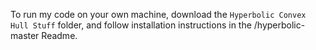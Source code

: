 To run my code on your own machine, download the `Hyperbolic Convex Hull Stuff` folder, and follow installation instructions in the /hyperbolic-master Readme.
